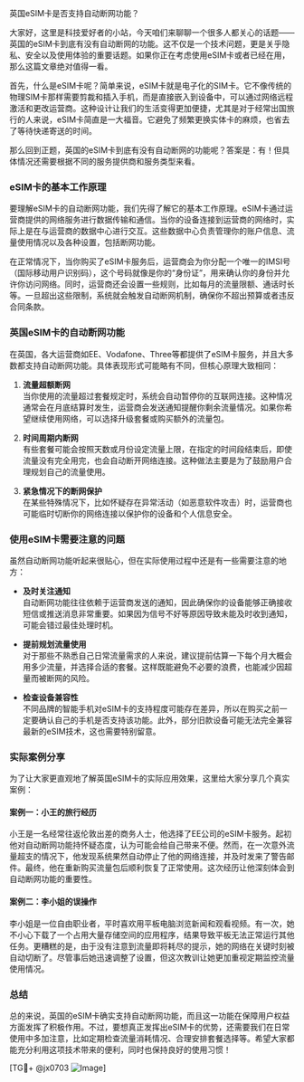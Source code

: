 英国eSIM卡是否支持自动断网功能？

大家好，这里是科技爱好者的小站，今天咱们来聊聊一个很多人都关心的话题——英国的eSIM卡到底有没有自动断网的功能。这不仅是一个技术问题，更是关乎隐私、安全以及使用体验的重要话题。如果你正在考虑使用eSIM卡或者已经在用，那么这篇文章绝对值得一看。

首先，什么是eSIM卡呢？简单来说，eSIM卡就是电子化的SIM卡。它不像传统的物理SIM卡那样需要剪裁和插入手机，而是直接嵌入到设备中，可以通过网络远程激活和更改运营商。这种设计让我们的生活变得更加便捷，尤其是对于经常出国旅行的人来说，eSIM卡简直是一大福音。它避免了频繁更换实体卡的麻烦，也省去了等待快递寄送的时间。

那么回到正题，英国的eSIM卡到底有没有自动断网的功能呢？答案是：有！但具体情况还需要根据不同的服务提供商和服务类型来看。

### eSIM卡的基本工作原理

要理解eSIM卡的自动断网功能，我们先得了解它的基本工作原理。eSIM卡通过运营商提供的网络服务进行数据传输和通信。当你的设备连接到运营商的网络时，实际上是在与运营商的数据中心进行交互。这些数据中心负责管理你的账户信息、流量使用情况以及各种设置，包括断网功能。

在正常情况下，当你购买了eSIM卡服务后，运营商会为你分配一个唯一的IMSI号（国际移动用户识别码），这个号码就像是你的“身份证”，用来确认你的身份并允许你访问网络。同时，运营商还会设置一些规则，比如每月的流量限额、通话时长等。一旦超出这些限制，系统就会触发自动断网机制，确保你不超出预算或者违反合同条款。

### 英国eSIM卡的自动断网功能

在英国，各大运营商如EE、Vodafone、Three等都提供了eSIM卡服务，并且大多数都支持自动断网功能。具体表现形式可能略有不同，但核心原理大致相同：

1. **流量超额断网**  
   当你使用的流量超过套餐规定时，系统会自动暂停你的互联网连接。这种情况通常会在月底结算时发生，运营商会发送通知提醒你剩余流量情况。如果你希望继续使用网络，可以选择升级套餐或购买额外的流量包。

2. **时间周期内断网**  
   有些套餐可能会按照天数或月份设定流量上限，在指定的时间段结束后，即使流量没有完全用完，也会自动断开网络连接。这种做法主要是为了鼓励用户合理规划自己的流量使用。

3. **紧急情况下的断网保护**  
   在某些特殊情况下，比如怀疑存在异常活动（如恶意软件攻击）时，运营商也可能临时切断你的网络连接以保护你的设备和个人信息安全。

### 使用eSIM卡需要注意的问题

虽然自动断网功能听起来很贴心，但在实际使用过程中还是有一些需要注意的地方：

- **及时关注通知**  
  自动断网功能往往依赖于运营商发送的通知，因此确保你的设备能够正确接收短信或推送消息非常重要。如果因为信号不好等原因导致未能及时收到通知，可能会错过最佳处理时机。

- **提前规划流量使用**  
  对于那些不熟悉自己日常流量需求的人来说，建议提前估算一下每个月大概会用多少流量，并选择合适的套餐。这样既能避免不必要的浪费，也能减少因超量而被断网的风险。

- **检查设备兼容性**  
  不同品牌的智能手机对eSIM卡的支持程度可能存在差异，所以在购买之前一定要确认自己的手机是否支持该功能。此外，部分旧款设备可能无法完全兼容最新的eSIM技术，这也需要特别留意。

### 实际案例分享

为了让大家更直观地了解英国eSIM卡的实际应用效果，这里给大家分享几个真实案例：

#### 案例一：小王的旅行经历  
小王是一名经常往返伦敦出差的商务人士，他选择了EE公司的eSIM卡服务。起初他对自动断网功能持怀疑态度，认为可能会给自己带来不便。然而，在一次意外流量超支的情况下，他发现系统果然自动停止了他的网络连接，并及时发来了警告邮件。最终，他在重新购买流量包后顺利恢复了正常使用。这次经历让他深刻体会到自动断网功能的重要性。

#### 案例二：李小姐的误操作  
李小姐是一位自由职业者，平时喜欢用平板电脑浏览新闻和观看视频。有一次，她不小心下载了一个占用大量存储空间的应用程序，结果导致平板无法正常运行其他任务。更糟糕的是，由于没有注意到流量即将耗尽的提示，她的网络在关键时刻被自动切断了。尽管事后她迅速调整了设置，但这次教训让她更加重视定期监控流量使用情况。

### 总结

总的来说，英国的eSIM卡确实支持自动断网功能，而且这一功能在保障用户权益方面发挥了积极作用。不过，要想真正发挥出eSIM卡的优势，还需要我们在日常使用中多加注意，比如定期检查流量消耗情况、合理安排套餐选择等。希望大家都能充分利用这项技术带来的便利，同时也保持良好的使用习惯！

[TG💪+ @jx0703 ![Image](https://github.com/user-attachments/assets/dbca1d08-cadb-493c-b0ec-ad6f7a83f270)]